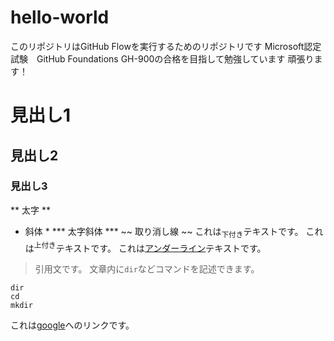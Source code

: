 # hello-world
このリポジトリはGitHub Flowを実行するためのリポジトリです
Microsoft認定試験　GitHub Foundations GH-900の合格を目指して勉強しています
頑張ります！

# 見出し1
## 見出し2
### 見出し3

** 太字 **
* 斜体 *
*** 太字斜体 ***
~~ 取り消し線 ~~
これは<sub>下付き</sub>テキストです。
これは<sup>上付き</sup>テキストです。
これは<ins>アンダーライン</ins>テキストです。
> 引用文です。
文章内に`dir`などコマンドを記述できます。
```
dir
cd
mkdir
```
これは[google](http://www.google.co.jp/)へのリンクです。

